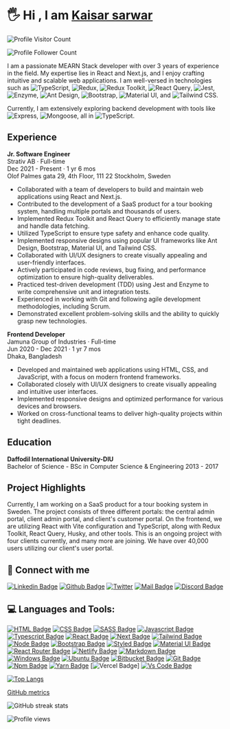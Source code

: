 # 🖐 Hi , I am [Kaisar sarwar](https://lucid-bohr-a7a084.netlify.app/)
![Profile Visitor Count](https://visitor-badge.laobi.icu/badge?page_id=kaisarvam.kaisarvam)

![Profile Follower Count](https://img.shields.io/github/followers/kaisarvam.svg?style=for-the-badge&logo=github&label=Follower&maxAge=11)

I am a passionate MEARN Stack developer with over 3 years of experience in the field. My expertise lies in React and Next.js, and I enjoy crafting intuitive and scalable web applications. I am well-versed in technologies such as ![TypeScript](https://img.shields.io/badge/-TypeScript-007ACC?style=flat-square&logo=typescript&logoColor=white), ![Redux](https://img.shields.io/badge/-Redux-764ABC?style=flat-square&logo=redux&logoColor=white), ![Redux Toolkit](https://img.shields.io/badge/-Redux_Toolkit-764ABC?style=flat-square&logo=redux&logoColor=white), ![React Query](https://img.shields.io/badge/-React_Query-FF4154?style=flat-square&logo=react-query&logoColor=white), ![Jest](https://img.shields.io/badge/-Jest-C21325?style=flat-square&logo=jest&logoColor=white), ![Enzyme](https://img.shields.io/badge/-Enzyme-2C5BB4?style=flat-square&logo=enzyme&logoColor=white), ![Ant Design](https://img.shields.io/badge/-Ant_Design-0170FE?style=flat-square&logo=ant-design&logoColor=white), ![Bootstrap](https://img.shields.io/badge/-Bootstrap-7952B3?style=flat-square&logo=bootstrap&logoColor=white), ![Material UI](https://img.shields.io/badge/-Material_UI-0081CB?style=flat-square&logo=material-ui&logoColor=white), and ![Tailwind CSS](https://img.shields.io/badge/-Tailwind_CSS-38B2AC?style=flat-square&logo=tailwind-css&logoColor=white). 

Currently, I am extensively exploring backend development with tools like ![Express](https://img.shields.io/badge/-Express-000000?style=flat-square&logo=express&logoColor=white), ![Mongoose](https://img.shields.io/badge/-Mongoose-47A248?style=flat-square&logo=mongoose&logoColor=white), all in ![TypeScript](https://img.shields.io/badge/-TypeScript-007ACC?style=flat-square&logo=typescript&logoColor=white).


## Experience

**Jr. Software Engineer**  
Strativ AB · Full-time  
Dec 2021 - Present · 1 yr 6 mos  
Olof Palmes gata 29, 4th Floor, 111 22 Stockholm, Sweden

- Collaborated with a team of developers to build and maintain web applications using React and Next.js.
- Contributed to the development of a SaaS product for a tour booking system, handling multiple portals and thousands of users.
- Implemented Redux Toolkit and React Query to efficiently manage state and handle data fetching.
- Utilized TypeScript to ensure type safety and enhance code quality.
- Implemented responsive designs using popular UI frameworks like Ant Design, Bootstrap, Material UI, and Tailwind CSS.
- Collaborated with UI/UX designers to create visually appealing and user-friendly interfaces.
- Actively participated in code reviews, bug fixing, and performance optimization to ensure high-quality deliverables.
- Practiced test-driven development (TDD) using Jest and Enzyme to write comprehensive unit and integration tests.
- Experienced in working with Git and following agile development methodologies, including Scrum.
- Demonstrated excellent problem-solving skills and the ability to quickly grasp new technologies.

**Frontend Developer**  
Jamuna Group of Industries · Full-time  
Jun 2020 - Dec 2021 · 1 yr 7 mos  
Dhaka, Bangladesh

- Developed and maintained web applications using HTML, CSS, and JavaScript, with a focus on modern frontend frameworks.
- Collaborated closely with UI/UX designers to create visually appealing and intuitive user interfaces.
- Implemented responsive designs and optimized performance for various devices and browsers.
- Worked on cross-functional teams to deliver high-quality projects within tight deadlines.

## Education

**Daffodil International University-DIU**  
Bachelor of Science - BSc in Computer Science & Engineering 
2013 - 2017

## Project Highlights

Currently, I am working on a SaaS product for a tour booking system in Sweden. The project consists of three different portals: the central admin portal, client admin portal, and client's customer portal. On the frontend, we are utilizing React with Vite configuration and TypeScript, along with Redux Toolkit, React Query, Husky, and other tools. This is an ongoing project with four clients currently, and many more are joining. We have over 40,000 users utilizing our client's user portal.



## 🚀 Connect with me



[![Linkedin Badge](https://img.shields.io/badge/LinkedIn-0077B5?style=for-the-badge&logo=linkedin&logoColor=white)](https://linkedin.com/in/kaisar-sarwar-10bb25159)
[![Github Badge](https://img.shields.io/badge/GitHub-100000?style=for-the-badge&logo=github&logoColor=white)](https://github.com/kaisarvam)
[![Twitter](https://img.shields.io/badge/Twitter-1DA1F2?style=for-the-badge&logo=twitter&logoColor=white)](https://twitter.com/tech_kaisar)
[![Mail Badge](https://img.shields.io/badge/Gmail-D14836?style=for-the-badge&logo=gmail&logoColor=white)](mailto:tech.kaisar@gmail.com)
[![Discord Badge](https://img.shields.io/badge/Discord-7289DA?style=for-the-badge&logo=discord&logoColor=white)](https://discordapp.com/)


## 💻 Languages and Tools:


[![HTML Badge](https://img.shields.io/badge/HTML5-E34F26?style=for-the-badge&logo=html5&logoColor=white)](https://github.com/kaisarvam)
[![CSS Badge](https://img.shields.io/badge/CSS3-1572B6?style=for-the-badge&logo=css3&logoColor=white)](https://github.com/kaisarvam)
[![SASS Badge](https://img.shields.io/badge/Sass-CC6699?style=for-the-badge&logo=sass&logoColor=white)](https://github.com/kaisarvam)
[![Javascript Badge](https://img.shields.io/badge/JavaScript-F7DF1E?style=for-the-badge&logo=javascript&logoColor=black)](https://github.com/kaisarvam)
[![Typescript Badge](https://img.shields.io/badge/typeScript-0078D6?style=for-the-badge&logo=typeScript&logoColor=white)](https://github.com/kaisarvam)
[![React Badge](https://img.shields.io/badge/React-20232A?style=for-the-badge&logo=react&logoColor=61DAFB)](https://github.com/kaisarvam)
[![Next Badge](https://img.shields.io/badge/NextJS-000?style=for-the-badge&logo=nextjs&logoColor=61DAFB)](https://github.com/kaisarvam)
[![Tailwind Badge](https://img.shields.io/badge/Tailwind_CSS-38B2AC?style=for-the-badge&logo=tailwind-css&logoColor=white)](https://github.com/kaisarvam)
[![Node Badge](https://img.shields.io/badge/Node.js-43853D?style=for-the-badge&logo=node.js&logoColor=white)](https://github.com/kaisarvam)
[![Bootstrap Badge](https://img.shields.io/badge/Bootstrap-563D7C?style=for-the-badge&logo=bootstrap&logoColor=white)](https://github.com/kaisarvam)
[![Styled Badge](https://img.shields.io/badge/styled--components-DB7093?style=for-the-badge&logo=styled-components&logoColor=white)](https://github.com/kaisarvam)
[![Material UI Badge](https://img.shields.io/badge/Material--UI-0081CB?style=for-the-badge&logo=material-ui&logoColor=white)](https://github.com/kaisarvam)
[![React Router Badge](https://img.shields.io/badge/React_Router-CA4245?style=for-the-badge&logo=react-router&logoColor=white)](https://github.com/kaisarvam)
[![Netlify Badge](https://img.shields.io/badge/Netlify-00C7B7?style=for-the-badge&logo=netlify&logoColor=white)](https://github.com/kaisarvam)
[![Markdown Badge](https://img.shields.io/badge/Markdown-000000?style=for-the-badge&logo=markdown&logoColor=white)](https://github.com/kaisarvam)
[![Windows Badge](https://img.shields.io/badge/Windows-0078D6?style=for-the-badge&logo=windows&logoColor=white)](https://github.com/kaisarvam)
[![Ubuntu Badge](https://img.shields.io/badge/Ubuntu-E95420?style=for-the-badge&logo=ubuntu&logoColor=white)](https://github.com/kaisarvam)
[![Bitbucket Badge](https://img.shields.io/badge/Bitbucket-330F63?style=for-the-badge&logo=bitbucket&logoColor=white)](https://github.com/kaisarvam)
[![Git Badge](https://img.shields.io/badge/git-f34f29?style=for-the-badge&logo=git&logoColor=white)](https://github.com/kaisarvam)
[![Npm Badge](https://img.shields.io/badge/npm-d7141a?style=for-the-badge&logo=npm&logoColor=white)](https://github.com/kaisarvam)
[![Yarn Badge](https://img.shields.io/badge/yarn-0078D6?style=for-the-badge&logo=yarn&logoColor=white)](https://github.com/kaisarvam)
[![Vercel Badge](https://img.shields.io/badge/vercel-000?style=for-the-badge&logo=vercel&logoColor=white)]
[![Vs Code Badge](https://img.shields.io/badge/Visual_Studio_Code-0078D6?style=for-the-badge&logo=visualstudiocode&logoColor=white)](https://github.com/kaisarvam)

[![Top Langs](https://github-readme-stats.vercel.app/api/top-langs/?username=kaisarvam)](https://github.com/anuraghazra/github-readme-stats)


[GitHub metrics](https://metrics.lecoq.io/kaisarvam)  

![GitHub streak stats](https://github-readme-streak-stats.herokuapp.com/?user=kaisarvam)  

![Profile views](https://gpvc.arturio.dev/kaisarvam)  
